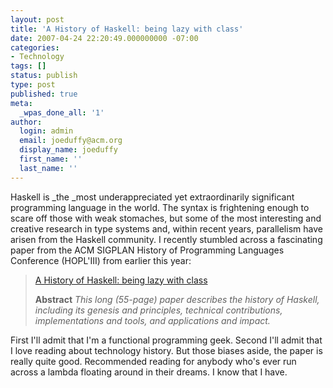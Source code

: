 ```yaml
---
layout: post
title: 'A History of Haskell: being lazy with class'
date: 2007-04-24 22:20:49.000000000 -07:00
categories:
- Technology
tags: []
status: publish
type: post
published: true
meta:
  _wpas_done_all: '1'
author:
  login: admin
  email: joeduffy@acm.org
  display_name: joeduffy
  first_name: ''
  last_name: ''
---
```

Haskell is _the _most underappreciated yet extraordinarily significant programming
language in the world.  The syntax is frightening enough to scare off those
with weak stomaches, but some of the most interesting and creative research in type
systems and, within recent years, parallelism have arisen from the Haskell community.
I recently stumbled across a fascinating paper from the ACM SIGPLAN History of Programming
Languages Conference (HOPL'III) from earlier this year:

> [A History of Haskell: being lazy with class](http://research.microsoft.com/~simonpj/papers/history-of-haskell/index.htm)
>
>
>
> **Abstract** _This long (55-page) paper describes the history of Haskell, including
its genesis and principles, technical contributions, implementations and tools, and
applications and impact._

First I'll admit that I'm a functional programming geek.  Second I'll admit
that I love reading about technology history.  But those biases aside, the paper
is really quite good.  Recommended reading for anybody who's ever run across
a lambda floating around in their dreams.  I know that I have.

